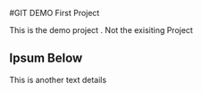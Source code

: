 #GIT DEMO First Project

This is the demo project . Not the exisiting Project

## Ipsum Below

This is another text details 